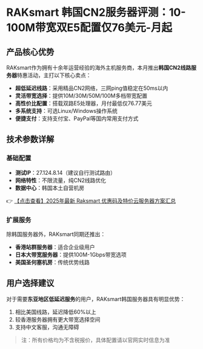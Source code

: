 # RAKsmart 韩国CN2服务器评测：10-100M带宽双E5配置仅76美元-月起

## 产品核心优势

RAKsmart作为拥有十余年运营经验的海外主机服务商，本月推出**韩国CN2线路服务器**特惠活动，主打以下核心卖点：

- **超低延迟线路**：采用精品CN2网络，三网ping值稳定在50ms以内
- **灵活带宽选择**：提供10M/30M/50M/100M多档带宽配置
- **高性价比配置**：搭载双路E5处理器，月付最低仅76.77美元
- **多系统支持**：可选Linux/Windows操作系统
- **便捷支付**：支持支付宝、PayPal等国内常用支付方式

## 技术参数详解

### 基础配置
- **测试IP**：27.124.8.14（建议自行测试路由）
- **网络特性**：不限流量，纯CN2线路优化
- **数据中心**：韩国本土自营机房

👉 [【点击查看】2025年最新 Raksmart 优惠码及特价云服务器方案汇总](https://bit.ly/raksmart)

### 扩展服务
除韩国服务器外，RAKsmart同期还推出：
- **香港站群服务器**：适合企业级用户
- **日本大带宽服务器**：提供100M-1Gbps带宽选项
- **美国圣何塞机房**：传统优势线路

## 用户选择建议

对于需要**东亚地区低延迟服务**的用户，RAKsmart韩国服务器具有明显优势：
1. 相比美国线路，延迟降低60%以上
2. 较香港服务器拥有更大带宽选择空间
3. 支持中文客服，沟通无障碍

> 注：所有价格均为不含税报价，具体配置请以官网实时信息为准